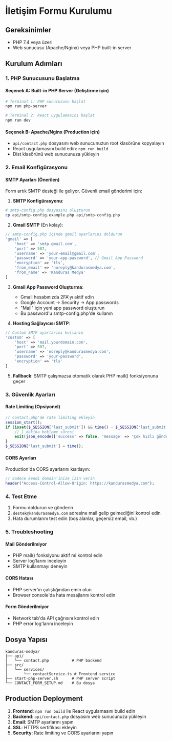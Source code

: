# İletişim Formu Kurulumu

## Gereksinimler
- PHP 7.4 veya üzeri
- Web sunucusu (Apache/Nginx) veya PHP built-in server

## Kurulum Adımları

### 1. PHP Sunucusunu Başlatma

#### Seçenek A: Built-in PHP Server (Geliştirme için)
```bash
# Terminal 1: PHP sunucusunu başlat
npm run php-server

# Terminal 2: React uygulamasını başlat
npm run dev
```

#### Seçenek B: Apache/Nginx (Production için)
- `api/contact.php` dosyasını web sunucunuzun root klasörüne kopyalayın
- React uygulamasını build edin: `npm run build`
- Dist klasörünü web sunucunuza yükleyin

### 2. Email Konfigürasyonu

#### SMTP Ayarları (Önerilen)
Form artık SMTP desteği ile geliyor. Güvenli email gönderimi için:

1. **SMTP Konfigürasyonu**:
```bash
# smtp-config.php dosyasını oluşturun
cp api/smtp-config.example.php api/smtp-config.php
```

2. **Gmail SMTP** (En kolay):
```php
// smtp-config.php içinde gmail ayarlarını doldurun
'gmail' => [
    'host' => 'smtp.gmail.com',
    'port' => 587,
    'username' => 'your-email@gmail.com',
    'password' => 'your-app-password', // Gmail App Password
    'encryption' => 'tls',
    'from_email' => 'noreply@kandurasmedya.com',
    'from_name' => 'Kanduras Medya'
]
```

3. **Gmail App Password Oluşturma**:
   - Gmail hesabınızda 2FA'yı aktif edin
   - Google Account → Security → App passwords
   - "Mail" için yeni app password oluşturun
   - Bu password'u smtp-config.php'de kullanın

4. **Hosting Sağlayıcısı SMTP**:
```php
// Custom SMTP ayarlarını kullanın
'custom' => [
    'host' => 'mail.yourdomain.com',
    'port' => 587,
    'username' => 'noreply@kandurasmedya.com',
    'password' => 'your-password',
    'encryption' => 'tls'
]
```

5. **Fallback**: SMTP çalışmazsa otomatik olarak PHP mail() fonksiyonuna geçer

### 3. Güvenlik Ayarları

#### Rate Limiting (Opsiyonel)
```php
// contact.php'de rate limiting ekleyin
session_start();
if (isset($_SESSION['last_submit']) && time() - $_SESSION['last_submit'] < 60) {
    // 1 dakika bekleme süresi
    exit(json_encode(['success' => false, 'message' => 'Çok hızlı gönderim']));
}
$_SESSION['last_submit'] = time();
```

#### CORS Ayarları
Production'da CORS ayarlarını kısıtlayın:
```php
// Sadece kendi domain'inize izin verin
header("Access-Control-Allow-Origin: https://kandurasmedya.com");
```

### 4. Test Etme

1. Formu doldurun ve gönderin
2. `destek@kandurasmedya.com` adresine mail gelip gelmediğini kontrol edin
3. Hata durumlarını test edin (boş alanlar, geçersiz email, vb.)

### 5. Troubleshooting

#### Mail Gönderilmiyor
- PHP mail() fonksiyonu aktif mi kontrol edin
- Server log'larını inceleyin
- SMTP kullanmayı deneyin

#### CORS Hatası
- PHP server'ın çalıştığından emin olun
- Browser console'da hata mesajlarını kontrol edin

#### Form Gönderilmiyor
- Network tab'da API çağrısını kontrol edin
- PHP error log'larını inceleyin

## Dosya Yapısı
```
kanduras-medya/
├── api/
│   └── contact.php          # PHP backend
├── src/
│   └── services/
│       └── contactService.ts # Frontend service
├── start-php-server.sh      # PHP server script
└── CONTACT_FORM_SETUP.md    # Bu dosya
```

## Production Deployment

1. **Frontend**: `npm run build` ile React uygulamasını build edin
2. **Backend**: `api/contact.php` dosyasını web sunucunuza yükleyin
3. **Email**: SMTP ayarlarını yapın
4. **SSL**: HTTPS sertifikası ekleyin
5. **Security**: Rate limiting ve CORS ayarlarını yapın 